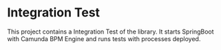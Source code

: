 # Integration Test

This project contains a Integration Test of the library. It starts SpringBoot 
with Camunda BPM Engine and runs tests with processes deployed.
